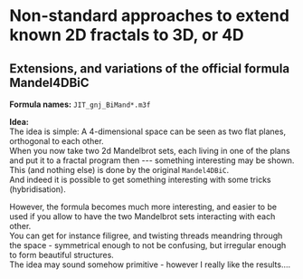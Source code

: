 # Non-standard approaches to extend known 2D fractals to 3D, or 4D

## Extensions, and variations of the official formula Mandel4DBiC

**Formula names:**  `JIT_gnj_BiMand*.m3f`

**Idea:**   
The idea is simple:  A 4-dimensional space can be seen as two flat planes, orthogonal to each other.   
When you now take two 2d Mandelbrot sets, each living in one of the plans and put it to a fractal program then --- something interesting may be shown.   
This (and nothing else) is done by the original `Mandel4DBiC`.   
And indeed it is possible to get something interesting with some tricks (hybridisation).   
   
However, the formula becomes much more interesting, and easier to be used if you allow to have the two Mandelbrot sets interacting with each other.    
You can get for instance filigree, and twisting threads meandring through the space - symmetrical enough to not be confusing, but irregular enough to form beautiful structures.   
The idea may sound somehow primitive - however I really like the results....